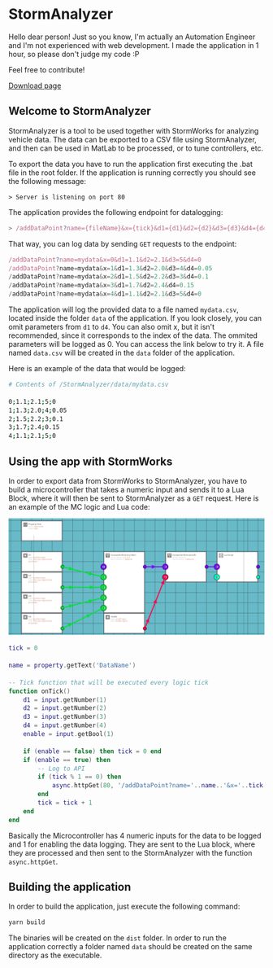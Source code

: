 # StormAnalyzer

Hello dear person! Just so you know, I'm actually an Automation Engineer and I'm not experienced with web development. I made the application in 1 hour, so please don't judge my code :P

Feel free to contribute!

[Download page](https://github.com/lucaspevidor/StormAnalyzer/releases/)

## Welcome to StormAnalyzer
StormAnalyzer is a tool to be used together with StormWorks for analyzing vehicle data. The data can be exported to a CSV file using StormAnalyzer, and then can be used in MatLab to be processed, or to tune controllers, etc.

To export the data you have to run the application first executing the .bat file in the root folder. If the application is running correctly you should see the following message:

```
> Server is listening on port 80
```

The application provides the following endpoint for datalogging:

```javascript
> /addDataPoint?name={fileName}&x={tick}&d1={d1}&d2={d2}&d3={d3}&d4={d4}
```

That way, you can log data by sending ```GET``` requests to the endpoint:

```javascript
/addDataPoint?name=mydata&x=0&d1=1.1&d2=2.1&d3=5&d4=0
/addDataPoint?name=mydata&x=1&d1=1.3&d2=2.0&d3=4&d4=0.05
/addDataPoint?name=mydata&x=2&d1=1.5&d2=2.2&d3=3&d4=0.1
/addDataPoint?name=mydata&x=3&d1=1.7&d2=2.4&d4=0.15
/addDataPoint?name=mydata&x=4&d1=1.1&d2=2.1&d3=5&d4=0
```

The application will log the provided data to a file named ```mydata.csv```, located inside the folder ```data``` of the application. If you look closely, you can omit parameters from ```d1``` to ```d4```. You can also omit x, but it isn't recommended, since it corresponds to the index of the data. The ommited parameters will be logged as 0. You can access the link below to try it. A file named ```data.csv``` will be created in the ```data``` folder of the application.

Here is an example of the data that would be logged:

```bash
# Contents of /StormAnalyzer/data/mydata.csv

0;1.1;2.1;5;0
1;1.3;2.0;4;0.05
2;1.5;2.2;3;0.1
3;1.7;2.4;0.15
4;1.1;2.1;5;0
```

## Using the app with StormWorks
In order to export data from StormWorks to StormAnalyzer, you have to build a microcontroller that takes a numeric input and sends it to a Lua Block, where it will then be sent to StormAnalyzer as a ```GET``` request. Here is an example of the MC logic and Lua code:

![Microcontroller logic](/pages/startPage/res/logic.png "Microcontroller logic")

```lua
tick = 0

name = property.getText('DataName')

-- Tick function that will be executed every logic tick
function onTick()
    d1 = input.getNumber(1)
    d2 = input.getNumber(2)
    d3 = input.getNumber(3)
    d4 = input.getNumber(4)
    enable = input.getBool(1)			 
    
    if (enable == false) then tick = 0 end
    if (enable == true) then
        -- Log to API
        if (tick % 1 == 0) then
            async.httpGet(80, '/addDataPoint?name='..name..'&x='..tick..'&d1='..d1..'&d2='..d2..'&d3='..d3..'&d4='..d4)
        end
        tick = tick + 1
    end
end
```

Basically the Microcontroller has 4 numeric inputs for the data to be logged and 1 for enabling the data logging. They are sent to the Lua block, where they are processed and then sent to the StormAnalyzer with the function ```async.httpGet```.

## Building the application

In order to build the application, just execute the following command:
```bash
yarn build
```

The binaries will be created on the ```dist``` folder. In order to run the application correctly a folder named ```data``` should be created on the same directory as the executable.